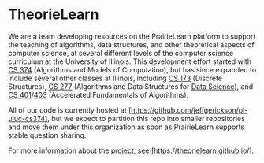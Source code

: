 # TheorieLearn

We are a team developing resources on the PrairieLearn platform to support the teaching of algorithms, data structures, and other theoretical aspects of computer science, at several different levels of the computer science curriculum at the University of Illinois.  This development effort started with [CS 374](https://courses.engr.illinois.edu/cs374al1/sp2023/) (Algorithms and Models of Computation), but has since expanded to include several other classes at Illinois, including [CS 173](https://courses.engr.illinois.edu/193/sp2023/) (Discrete Structures), [CS 277](https://courses.engr.illinois.edu/cs277/sp2023/) (Algorithms and Data Structures for [Data Science](https://datascience.illinois.edu/)), and [CS 401](https://cs.illinois.edu/academics/courses/cs401)/[403](https://cs.illinois.edu/academics/courses/cs403) (Accelerated Fundamentals of Algorithms).

All of our code is currently hosted at [https://github.com/jeffgerickson/pl-uiuc-cs374], but we expect to partition this repo into smaller repositories and move them under this organization as soon as PrairieLearn supports stable question sharing.

For more information about the project, see [https://theorielearn.github.io/].
